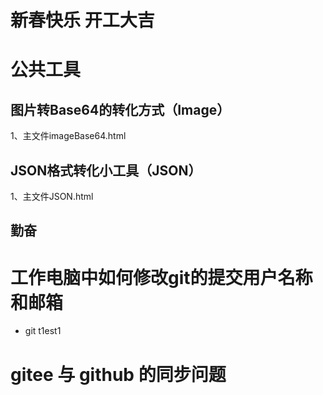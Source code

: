 # 新春快乐 开工大吉
# 公共工具

## 图片转Base64的转化方式（Image）

1、主文件imageBase64.html

## JSON格式转化小工具（JSON）

1、主文件JSON.html

## 勤奋


# 工作电脑中如何修改git的提交用户名称和邮箱
+ git    t1est1



# gitee 与 github 的同步问题




